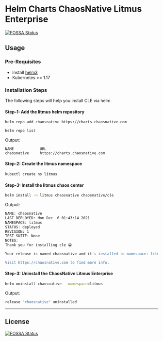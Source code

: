 # Helm Charts ChaosNative Litmus Enterprise
[![FOSSA Status](https://app.fossa.com/api/projects/git%2Bgithub.com%2Fchaosnative%2Fcle-charts.svg?type=shield)](https://app.fossa.com/projects/git%2Bgithub.com%2Fchaosnative%2Fcle-charts?ref=badge_shield)


## Usage

### Pre-Requisites

- Install [helm3](https://helm.sh/docs/intro/install/)
- Kubernetes >= 1.17

### Installation Steps

The following steps will help you install CLE via helm.

#### Step-1: Add the litmus helm repository

```bash
helm repo add chaosnative https://charts.chaosnative.com

helm repo list
```

Output:
```
NAME            URL
chaosnative     https://charts.chaosnative.com                                                               
```

#### Step-2: Create the litmus namespace

```bash
kubectl create ns litmus
```

#### Step-3: Install the litmus chaos center

```bash
helm install -n litmus chaosnative chaosnative/cle
```

Output:
```bash
NAME: chaosnative
LAST DEPLOYED: Mon Dec  6 01:43:14 2021
NAMESPACE: litmus
STATUS: deployed
REVISION: 1
TEST SUITE: None
NOTES:
Thank you for installing cle 😀

Your release is named chaosnative and it's installed to namespace: litmus.

Visit https://chaosnative.com to find more info.
```


#### Step-3: Uninstall the ChaosNative Litmus Enterprise

```bash
helm uninstall chaosnative --namespace=litmus
```

Output:
```bash
release "chaosnative" uninstalled
```

---


## License
[![FOSSA Status](https://app.fossa.com/api/projects/git%2Bgithub.com%2Fchaosnative%2Fcle-charts.svg?type=large)](https://app.fossa.com/projects/git%2Bgithub.com%2Fchaosnative%2Fcle-charts?ref=badge_large)